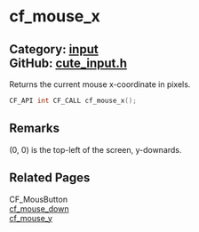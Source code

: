 [](../header.md ':include')

# cf_mouse_x

Category: [input](/api_reference?id=input)  
GitHub: [cute_input.h](https://github.com/RandyGaul/cute_framework/blob/master/include/cute_input.h)  
---

Returns the current mouse x-coordinate in pixels.

```cpp
CF_API int CF_CALL cf_mouse_x();
```

## Remarks

(0, 0) is the top-left of the screen, y-downards.

## Related Pages

CF_MousButton  
[cf_mouse_down](/input/cf_mouse_down.md)  
[cf_mouse_y](/input/cf_mouse_y.md)  
